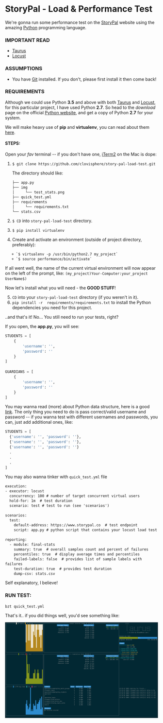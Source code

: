 # StoryPal - Load & Performance Test

We're gonna run some performance test on the [StoryPal](https://www.storypal.co/) website using the amazing [Python](https://www.python.org/) programming language. 

### IMPORTANT READ

+ [Taurus](https://gettaurus.org/)
+ [Locust](https://locust.io/)

### ASSUMPTIONS

+ You have [Git](https://git-scm.com/) installed. If you don't, please first install it then come back!

### REQUIREMENTS

Although we could use Python **3.5** and above with both [Taurus](https://gettaurus.org/) and [Locust](https://locust.io/), for this particular project, I have used Python **2.7**. So head to the *download* page on the official [Python website](https://www.python.org/downloads/), and get a copy of Python **2.7** for your system.

We will make heavy use of **pip** and **virtualenv**, you can read about them [here](http://docs.python-guide.org/en/latest/dev/virtualenvs/).

#### STEPS:

Open your *fav* terminal -- if you don't have one, [iTerm2](https://www.iterm2.com/) on the Mac is dope:

1. `$ git clone https://github.com/clovisphere/story-pal-load-test.git`

   The directory should like:
   
   ```
   ├── app.py
   ├── img
   │     └── test_stats.png
   ├── quick_test.yml
   ├── requirements
   │     └── requirements.txt
   └── stats.csv
    ```

2. `$ CD` into `story-pal-load-test` directory.
3. `$ pip install virtualenv`
4. Create and activate an environment (outside of project directory, preferably):

```
   + `$ virtualenv -p /usr/bin/python2.7 my_project`
   + `$ source performance/bin/activate`
```

If all went well, the name of the current virtual environment will now appear on the left of the prompt, like: `(my_project)Your-Computer:your_project UserName$)`
   
Now let's install what you will need - the **GOOD STUFF**!

5. `CD` into your `story-pal-load-test` directory (if you weren't in it).
6. `pip install -r  requirements/requirements.txt` to install the Python dependencies you need for this project.

..and that's it! No... You still need to run your tests, right?

If you open, the **app.py**, you will see:

```python
STUDENTS = [
    {
        'username': '',
        'password': ''
    }
]

GUARDIANS = [
    {
        'username': '',
        'password': ''
    }
]
```
You may wanna read (more) about Python data structure, here is a good [link](https://docs.python.org/2/tutorial/datastructures.html). The only thing you need to do is pass correct/valid username and password -- if you wanna test with different usernames and passwords, you can, just add additional ones, like:

```python
STUDENTS = [
  {'username': '', 'password': ''},
  {'username': '', 'password': ''},
  {'username': '', 'password': ''}
  .
  .
  .
]
```
You may also wanna tinker with `quick_test.yml` file

```
execution:
- executor: locust
  concurrency: 100 # number of target concurrent virtual users
  hold-for: 1m  # test duration
  scenario: test # test to run (see 'scenarios')

scenarios:
  test:
    default-address: https://www.storypal.co  # test endpoint
    script: app.py # python script that contains your locust load test

reporting:
  - module: final-stats
    summary: true  # overall samples count and percent of failures
    percentiles: true  # display average times and percentiles
    failed-labels: false  # provides list of sample labels with failures
    test-duration: true  # provides test duration
    dump-csv: stats.csv
```
Self explanatory, I believe!

### RUN TEST:

`bzt quick_test.yml`

That's it.. if you did things well, you'd see something like:

![Example - Taurus/Console](img/test_stats.png?raw=true "some stats")




